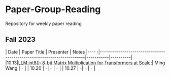 # Paper-Group-Reading
Repository for weekly paper reading
## Fall 2023
| Date | Paper Title | Presenter | Notes
|---- :|-----------------------------------------------------------------------|-----------|----------|
|10.13|[LLM.int8(): 8-bit Matrix Multiplication for Transformers at Scale;][1]| Ming Wang | - |
| 10.20 |               -| - | - |
| 10.27 |               -| - | - |

[1]:https://arxiv.org/abs/2208.07339
